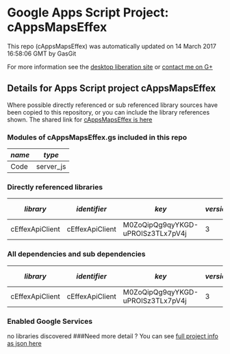 # Google Apps Script Project: cAppsMapsEffex
This repo (cAppsMapsEffex) was automatically updated on 14 March 2017 16:58:06 GMT by GasGit

For more information see the [desktop liberation site](http://ramblings.mcpher.com/Home/excelquirks/drivesdk/gettinggithubready "desktop liberation") or [contact me on G+](https://plus.google.com/+BruceMcpherson "Bruce McPherson - GDE")
## Details for Apps Script project cAppsMapsEffex
Where possible directly referenced or sub referenced library sources have been copied to this repository, or you can include the library references shown. 
The shared link for [cAppsMapsEffex is here](https://script.google.com/d/1mTo3A6LQEPKAFyVlRxoMgL9n4FTFi_-Lk1V_kiR47LJLZIsa-gzwg_97/edit?usp=sharing "open in the GAS IDE")

### Modules of cAppsMapsEffex.gs included in this repo
*name*|*type*
--- | --- 
Code| server_js
### Directly referenced libraries
*library*|*identifier*|*key*|*version*|*dev mode*|*source*|
--- | --- | --- | --- | --- | --- 
cEffexApiClient| cEffexApiClient|M0ZoQipQg9qyYKGD-uPROISz3TLx7pV4j|3|no|[here](libraries/cEffexApiClient "library source")
### All dependencies and sub dependencies
*library*|*identifier*|*key*|*version*|*dev mode*|*source*|
--- | --- | --- | --- | --- | --- 
cEffexApiClient| cEffexApiClient|M0ZoQipQg9qyYKGD-uPROISz3TLx7pV4j|3|no|[here](libraries/cEffexApiClient "library source")
### Enabled Google Services
no libraries discovered
###Need more detail ?
You can see [full project info as json here](info.json)
